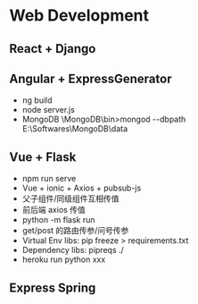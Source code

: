 # Web Development

## React + Django

## Angular + ExpressGenerator

- ng build
- node server.js
- MongoDB \MongoDB\bin>mongod --dbpath E:\Softwares\MongoDB\data

## Vue + Flask

- npm run serve
- Vue + ionic + Axios + pubsub-js
- 父子组件/同级组件互相传值
- 前后端 axios 传值
- python -m flask run
- get/post 的路由传参/问号传参
- Virtual Env libs: pip freeze > requirements.txt
- Dependency libs: pipreqs ./
- heroku run python xxx

## Express Spring

